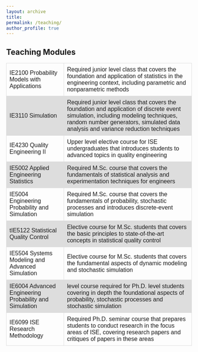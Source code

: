 ```yaml
---
layout: archive
title:
permalink: /teaching/
author_profile: true
---
```


## Teaching Modules
<html>

<style>
table {
  font-family: arial, sans-serif;
  border-collapse: collapse;
  width: 100%;
}

td, th {
  border: 1px solid #dddddd;
  text-align: left;
  padding: 8px;
}

tr:nth-child(even) {
  background-color: #dddddd;
}
</style>

<body>

<table>
<tr>
<td>IE2100 Probability Models with Applications</td>
<td>Required junior level class that covers the foundation and application of statistics in the engineering context, including parametric and nonparametric methods</td>
</tr>
<tr>
<td>IE3110 Simulation</td>
<td>Required junior level class that covers the foundation and application of discrete event simulation, including modeling techniques, random number generators, simulated data analysis and variance reduction techniques </td>
</tr>
<tr>
<td>IE4230 Quality Engineering II</td>
<td>Upper level elective course for ISE undergraduates that introduces students to advanced topics in quality engineering</td>
</tr>
<tr>
<td>IE5002 Applied Engineering Statistics</td> 
<td>Required M.Sc. course that covers the fundamentals of statistical analysis and experimentation techniques for engineers</td>
</tr>
<tr>
<td>IE5004 Engineering Probability and Simulation</td>
<td> Required M.Sc. course that covers the fundamentals of probability, stochastic processes and introduces discrete-event simulation</td>
</tr>
<tr>
<td>tIE5122 Statistical Quality Control</td>
<td> Elective course for M.Sc. students that covers the basic principles to state-of-the-art concepts in statistical quality control</td>
</tr>
<tr>
<td>IE5504 Systems Modeling and Advanced Simulation</td>
<td>Elective course for M.Sc. students that covers the fundamental aspects of dynamic modeling and stochastic simulation</td>
</tr>
<tr>
<td>IE6004 Advanced Engineering Probability and Simulation</td>
<td>level course required for Ph.D. level students covering in depth the foundational aspects of probability, stochastic processes and stochastic simulation</td>
</tr>
<tr>
<td>IE6099 ISE Research Methodology</td>
<td>Required Ph.D. seminar course that prepares students to conduct research in the focus areas of ISE, covering research papers and critiques of papers in these areas</td>
</tr>
</table>
</body>
</html>
